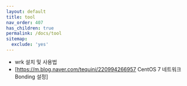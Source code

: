 ```yaml
---
layout: default
title: tool
nav_order: 407
has_children: true
permalink: /docs/tool
sitemap:
  exclude: 'yes'
---
```


* wrk 설치 및 사용법
* [https://m.blog.naver.com/tequini/220994266957 CentOS 7 네트워크 Bonding 설정]